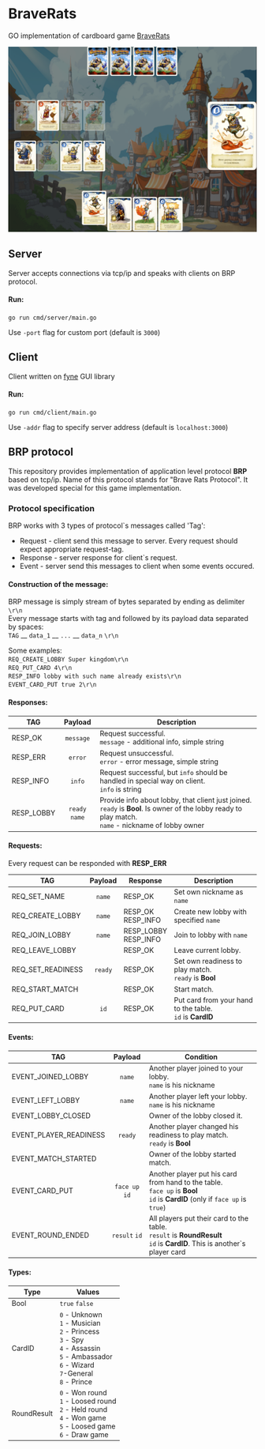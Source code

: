 # BraveRats

GO implementation of cardboard game [BraveRats](https://boardgamegeek.com/boardgame/112373/braverats)

<p align="center">
  <img src="https://raw.githubusercontent.com/yuriimakohon/braverats/master/screenshot_1.png" alt="photo5443094174451740500" border="0">
</p>

## Server

Server accepts connections via tcp/ip and speaks with clients on BRP protocol.

#### Run:

`go run cmd/server/main.go`

Use `-port` flag for custom port (default is `3000`)

## Client

Client written on [fyne](https://github.com/fyne-io/fyne) GUI library

#### Run:

`go run cmd/client/main.go`

Use `-addr` flag to specify server address (default is `localhost:3000`)

## BRP protocol

This repository provides implementation of application level protocol **BRP** based on tcp/ip.
Name of this protocol stands for "Brave Rats Protocol". It was developed special for this game implementation.

### Protocol specification

BRP works with 3 types of protocol`s messages called 'Tag':

- Request - client send this message to server. Every request should expect appropriate request-tag.
- Response - server response for client`s request.
- Event - server send this messages to client when some events occured.

#### Construction of the message:

BRP message is simply stream of bytes separated by ending as delimiter `\r\n`  
Every message starts with tag and followed by its payload data separated by spaces:  
`TAG` __ `data_1` __ `...` __ `data_n` `\r\n`

Some examples:  
`REQ_CREATE_LOBBY Super kingdom\r\n`  
`REQ_PUT_CARD 4\r\n`  
`RESP_INFO lobby with such name already exists\r\n`  
`EVENT_CARD_PUT true 2\r\n`

#### Responses:

| **TAG**    |  **Payload**   | **Description**                                                                                                                                             |
|------------|:--------------:|-------------------------------------------------------------------------------------------------------------------------------------------------------------|
| RESP_OK    |   `message`    | Request successful.<br/>`message` - additional info, simple string                                                                                          |
| RESP_ERR   |    `error`     | Request unsuccessful.<br/>`error` - error message, simple string                                                                                            |
| RESP_INFO  |     `info`     | Request successful, but `info` should be handled in special way on client.<br/>`info` is string                                                             |
| RESP_LOBBY | `ready` `name` | Provide info about lobby, that client just joined.<br/>`ready` is **Bool**. Is owner of the lobby ready to play match.<br/>`name` - nickname of lobby owner |

#### Requests:
Every request can be responded with **RESP_ERR**

| **TAG**           | **Payload** | **Response**             | **Description**                                              |
|-------------------|:-----------:|--------------------------|--------------------------------------------------------------|
| REQ_SET_NAME      |   `name`    | RESP_OK                  | Set own nickname as `name`                                   |
| REQ_CREATE_LOBBY  |   `name`    | RESP_OK<br/>RESP_INFO    | Create new lobby with specified `name`                       |
| REQ_JOIN_LOBBY    |   `name`    | RESP_LOBBY<br/>RESP_INFO | Join to lobby with `name`                                    |
| REQ_LEAVE_LOBBY   |             | RESP_OK                  | Leave current lobby.                                         |
| REQ_SET_READINESS |   `ready`   | RESP_OK                  | Set own readiness to play match.<br/>`ready` is **Bool**     |
| REQ_START_MATCH   |             | RESP_OK                  | Start match.                                                 |
| REQ_PUT_CARD      |    `id`     | RESP_OK                  | Put card from your hand to the table.<br/>`id` is **CardID** |

#### Events:

| **TAG**                |  **Payload**   | **Condition**                                                                                                                      |
|------------------------|:--------------:|------------------------------------------------------------------------------------------------------------------------------------|
| EVENT_JOINED_LOBBY     |     `name`     | Another player joined to your lobby.<br/>`name` is his nickname                                                                    |
| EVENT_LEFT_LOBBY       |     `name`     | Another player left your lobby.<br/>`name` is his nickname                                                                         |
| EVENT_LOBBY_CLOSED     |                | Owner of the lobby closed it.                                                                                                      |
| EVENT_PLAYER_READINESS |    `ready`     | Another player changed his readiness to play match.<br/>`ready` is **Bool**                                                        |
| EVENT_MATCH_STARTED    |                | Owner of the lobby started match.                                                                                                  |
| EVENT_CARD_PUT         | `face up` `id` | Another player put his card from hand to the table.<br/>`face up` is **Bool**<br/>`id` is **CardID** (only if `face up` is `true`) |
| EVENT_ROUND_ENDED      | `result` `id`  | All players put their card to the table.<br/>`result` is **RoundResult**<br/>`id` is **CardID**. This is another`s player card     |

#### Types:

| **Type**    | **Values**                                                                                                                                                  |
|-------------|-------------------------------------------------------------------------------------------------------------------------------------------------------------|
| Bool        | `true` `false`                                                                                                                                              |
| CardID      | `0` - Unknown<br/>`1` - Musician<br/>`2` - Princess<br/>`3` - Spy<br/>`4` - Assassin<br/>`5` - Ambassador<br/>`6` - Wizard<br/>`7`-General<br/>`8` - Prince |
| RoundResult | `0` - Won round<br/>`1` - Loosed round<br/>`2` - Held round<br/>`4` - Won game<br/>`5` - Loosed game<br/>`6` - Draw game                                    |
